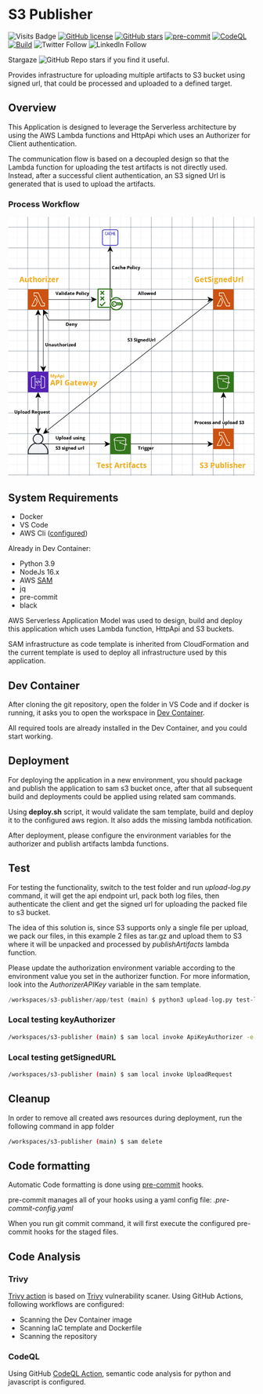 # S3 Publisher

![Visits Badge](https://badges.pufler.dev/visits/simorgh1/s3-publisher)
[![GitHub license](https://img.shields.io/github/license/simorgh1/s3-publisher)](https://github.com/simorgh1/s3-publisher/blob/main/LICENSE)
[![GitHub stars](https://img.shields.io/github/stars/simorgh1/s3-publisher)](https://github.com/simorgh1/s3-publisher/stargazers)
[![pre-commit](https://github.com/simorgh1/s3-publisher/workflows/pre-commit/badge.svg?branch=main)](https://github.com/simorgh1/s3-publisher/actions?query=workflow%3Apre-commit+branch%3Amain)
[![CodeQL](https://github.com/simorgh1/s3-publisher/workflows/CodeQL/badge.svg?branch=main)](https://github.com/simorgh1/s3-publisher/actions?query=workflow%3ACodeQL+branch%3Amain)
[![Build](https://github.com/simorgh1/s3-publisher/workflows/build/badge.svg?branch=main)](https://github.com/simorgh1/s3-publisher/actions?query=workflow%3Abuild+branch%3Amain)
![Twitter Follow](https://img.shields.io/twitter/follow/bahrammaravandi?style=social)
![LinkedIn Follow](https://shields.io/badge/style-bahram.maravandi-black?logo=linkedin&label=LinkedIn&link=https://www.linkedin.com/in/bahram.maravandi)

Stargaze ![GitHub Repo stars](https://img.shields.io/github/stars/simorgh1/s3-publisher?style=social) if you find it useful.

Provides infrastructure for uploading multiple artifacts to S3 bucket using signed url, that could be processed and uploaded to a defined target.

## Overview

This Application is designed to leverage the Serverless architecture by using the AWS Lambda functions and HttpApi which uses an Authorizer for Client authentication.

The communication flow is based on a decoupled design so that the Lambda function for uploading the test artifacts is not directly used. Instead, after a successful client authentication, an S3 signed Url is generated that is used to upload the artifacts.

### Process Workflow

![Workflow](s3-publisher.png)

## System Requirements

- Docker
- VS Code
- AWS Cli ([configured](https://docs.aws.amazon.com/cli/latest/userguide/cli-configure-quickstart.html))

Already in Dev Container:

- Python 3.9
- NodeJs 16.x
- AWS [SAM](https://aws.amazon.com/serverless/sam/)
- jq
- pre-commit
- black

AWS Serverless Application Model was used to design, build and deploy this application which uses Lambda function, HttpApi and S3 buckets.

SAM infrastructure as code template is inherited from CloudFormation and the current template is used to deploy all infrastructure used by this application.

## Dev Container

After cloning the git repository, open the folder in VS Code and if docker is running, it asks you to open the workspace in [Dev Container](https://code.visualstudio.com/docs/remote/containers).

All required tools are already installed in the Dev Container, and you could start working.

## Deployment

For deploying the application in a new environment, you should package and publish the application to sam s3 bucket once, after that all subsequent build and deployments could be applied using related sam commands.

Using **deploy.sh** script, it would validate the sam template, build and deploy it to the configured aws region. It also adds the missing lambda notification.

After deployment, please configure the environment variables for the authorizer and publish artifacts lambda functions.

## Test

For testing the functionality, switch to the test folder and run *upload-log.py* command, it will get the api endpoint url, pack both log files, then authenticate the client and get the signed url for uploading the packed file to s3 bucket.

The idea of this solution is, since S3 supports only a single file per upload, we pack our files, in this example 2 files as tar.gz and upload them to S3 where it will be unpacked and processed by *publishArtifacts* lambda function.

Please update the authorization environment variable according to the environment value you set in the authorizer function. For more information, look into the *AuthorizerAPIKey* variable in the sam template.

```python
/workspaces/s3-publisher/app/test (main) $ python3 upload-log.py test-log1.xml test-log1.json
```

### Local testing keyAuthorizer

```bash
/workspaces/s3-publisher (main) $ sam local invoke ApiKeyAuthorizer -e keyAuthorizer/requestEvent.json -n keyAuthorizer/env.json
```

### Local testing getSignedURL

```bash
/workspaces/s3-publisher (main) $ sam local invoke UploadRequest
```

## Cleanup

In order to remove all created aws resources during deployment, run the following command in app folder

```bash
/workspaces/s3-publisher (main) $ sam delete
```

## Code formatting

Automatic Code formatting is done using [pre-commit](https://pre-commit.com) hooks.

pre-commit manages all of your hooks using a yaml config file: _.pre-commit-config.yaml_

When you run git commit command, it will first execute the configured pre-commit hooks for the staged files.

## Code Analysis

### Trivy

[Trivy action](https://github.com/aquasecurity/trivy-action) is based on [Trivy](https://aquasecurity.github.io/trivy/v0.21.0/) vulnerability scaner.
Using GitHub Actions, following workflows are configured:

- Scanning the Dev Container image
- Scanning IaC template and Dockerfile
- Scanning the repository

### CodeQL

Using GitHub [CodeQL Action](https://github.com/github/codeql-action), semantic code analysis for python and javascript is configured.
